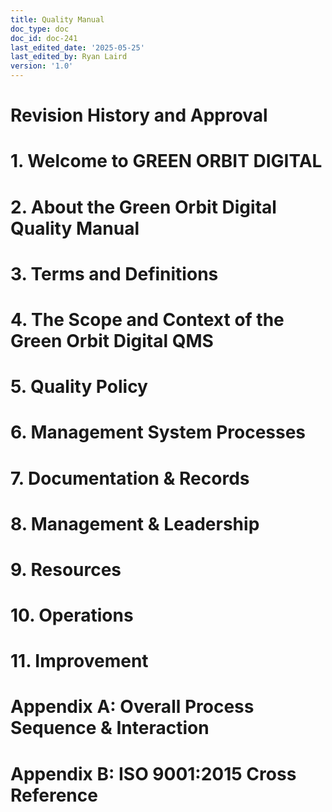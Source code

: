 ```yaml
---
title: Quality Manual
doc_type: doc
doc_id: doc-241
last_edited_date: '2025-05-25'
last_edited_by: Ryan Laird
version: '1.0'
---
```


<!-- Unsupported block type: table_of_contents -->

# Revision History and Approval

<!-- Unsupported block type: table -->



<!-- Unsupported block type: divider -->

# 1. Welcome to GREEN ORBIT DIGITAL

<!-- Unsupported block type: divider -->

# 2. About the Green Orbit Digital Quality Manual

<!-- Unsupported block type: divider -->

# 3. Terms and Definitions

<!-- Unsupported block type: divider -->

# 4. The Scope and Context of the Green Orbit Digital QMS

<!-- Unsupported block type: divider -->

# 5. Quality Policy

<!-- Unsupported block type: divider -->

# 6. Management System Processes

<!-- Unsupported block type: divider -->

# 7. Documentation & Records

<!-- Unsupported block type: divider -->

# 8. Management & Leadership

<!-- Unsupported block type: divider -->

# 9. Resources

<!-- Unsupported block type: divider -->

# 10. Operations

<!-- Unsupported block type: divider -->

# 11. Improvement

<!-- Unsupported block type: divider -->

# Appendix A:	Overall Process Sequence & Interaction

<!-- Unsupported block type: divider -->

# Appendix B:	ISO 9001:2015 Cross Reference

<!-- Unsupported block type: divider -->
